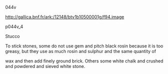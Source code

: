 044v

http://gallica.bnf.fr/ark:/12148/btv1b10500001g/f94.image

p044v_4

Stucco

To stick stones, some do not use gem and pitch black rosin because it is too greasy, but they use as much rosin and sulphur and the same quantity of

wax and then add finely ground brick. Others some white chalk and crushed and powdered and sieved white stone.
